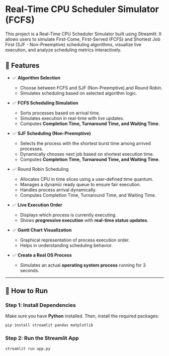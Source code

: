 # Real-Time CPU Scheduler Simulator (FCFS)

This project is a Real-Time CPU Scheduler Simulator built using Streamlit. It allows users to simulate First-Come, First-Served (FCFS) and Shortest Job First (SJF - Non-Preemptive) scheduling algorithms, visualize live execution, and analyze scheduling metrics interactively.

## 🚀 Features

- ✅ **Algorithm Selection**  
  - Choose between FCFS and SJF (Non-Preemptive),and Round Robin.
  - Simulates scheduling based on selected algorithm logic.

- ✅ **FCFS Scheduling Simulation**  
  - Sorts processes based on arrival time.  
  - Simulates execution in real-time with live updates.  
  - Computes **Completion Time, Turnaround Time, and Waiting Time**.
  
- ✅ **SJF Scheduling (Non-Preemptive)**  
  - Selects the process with the shortest burst time among arrived processes.  
  - Dynamically chooses next job based on shortest execution time.
  - Computes **Completion Time, Turnaround Time, and Waiting Time**.
    
- ✅ Round Robin Scheduling
  - Allocates CPU in time slices using a user-defined time quantum.
  - Manages a dynamic ready queue to ensure fair execution.
  - Handles process arrival dynamically.
  - Computes Completion Time, Turnaround Time, and Waiting Time.

- ✅ **Live Execution Order**  
  - Displays which process is currently executing.  
  - Shows **progressive execution** with **real-time status updates**.  

- ✅ **Gantt Chart Visualization**  
  - Graphical representation of process execution order.  
  - Helps in understanding scheduling behavior.  

- ✅ **Create a Real OS Process**  
  - Simulates an actual **operating system process** running for 3 seconds.  

---

## 📌 How to Run

### Step 1: Install Dependencies
Make sure you have **Python** installed. Then, install the required packages:

```sh
pip install streamlit pandas matplotlib
```

### Step 2: Run the Streamlit App

```sh
streamlit run app.py
